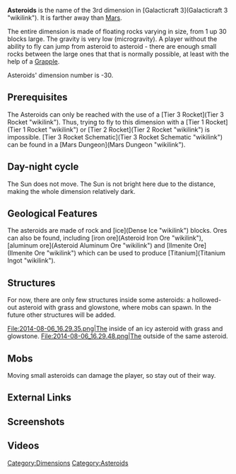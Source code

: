 **Asteroids** is the name of the 3rd dimension in [Galacticraft
3](Galacticraft 3 "wikilink"). It is farther away than
[Mars](Mars "wikilink").

The entire dimension is made of floating rocks varying in size, from 1
up 30 blocks large. The gravity is very low (microgravity). A player
without the ability to fly can jump from asteroid to asteroid - there
are enough small rocks between the large ones that that is normally
possible, at least with the help of a [Grapple](Grapple "wikilink").

Asteroids' dimension number is -30.

Prerequisites
-------------

The Asteroids can only be reached with the use of a [Tier 3
Rocket](Tier 3 Rocket "wikilink"). Thus, trying to fly to this dimension
with a [Tier 1 Rocket](Tier 1 Rocket "wikilink") or [Tier 2
Rocket](Tier 2 Rocket "wikilink") is impossible. [Tier 3 Rocket
Schematic](Tier 3 Rocket Schematic "wikilink") can be found in a [Mars
Dungeon](Mars Dungeon "wikilink").

Day-night cycle
---------------

The Sun does not move. The Sun is not bright here due to the distance,
making the whole dimension relatively dark.

Geological Features
-------------------

The asteroids are made of rock and [ice](Dense Ice "wikilink") blocks.
Ores can also be found, including [iron
ore](Asteroid Iron Ore "wikilink"), [aluminum
ore](Asteroid Aluminum Ore "wikilink") and [Ilmenite
Ore](Ilmenite Ore "wikilink") which can be used to produce
[Titanium](Titanium Ingot "wikilink").

Structures
----------

For now, there are only few structures inside some asteroids: a
hollowed-out asteroid with grass and glowstone, where mobs can spawn. In
the future other structures will be added.

[File:2014-08-06\_16.29.35.png|The](File:2014-08-06_16.29.35.png|The)
inside of an icy asteroid with grass and glowstone.
[File:2014-08-06\_16.29.48.png|The](File:2014-08-06_16.29.48.png|The)
outside of the same asteroid.

Mobs
----

Moving small asteroids can damage the player, so stay out of their way.

External Links
--------------

Screenshots
-----------

Videos
------

<Category:Dimensions> <Category:Asteroids>

